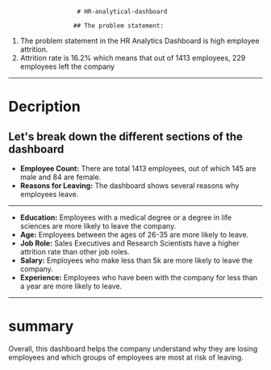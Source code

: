                        # HR-analytical-dashboard

                      ## The problem statement:
1.	The problem statement in the HR Analytics Dashboard is high employee attrition.
2.	Attrition rate is 16.2% which means that out of 1413 employees, 229 employees left the company

----------------------------------

 # Decription
 ## Let's break down the different sections of the dashboard
-	**Employee Count:** There are total 1413 employees, out of which 145 are male and 84 are female.
-	**Reasons for Leaving:** The dashboard shows several reasons why employees leave.

  --------------------------------
-	**Education:** Employees with a medical degree or a degree in life sciences are more likely to leave the company.
-	**Age:** Employees between the ages of 26-35 are more likely to leave.
-	**Job Role:** Sales Executives and Research Scientists have a higher attrition rate than other job roles.
-	**Salary:** Employees who make less than 5k are more likely to leave the company.
-	**Experience:** Employees who have been with the company for less than a year are more likely to leave.
-------------------------------------
# summary
Overall, this dashboard helps the company understand why they are losing employees and which groups of employees are most at risk of leaving. 
